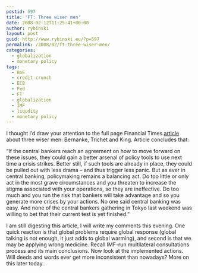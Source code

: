 ```yaml
---
postid: 597
title: 'FT: Three wiser men'
date: 2008-02-12T11:25:41+00:00
author: rybinski
layout: post
guid: http://www.rybinski.eu/?p=597
permalink: /2008/02/ft-three-wiser-men/
categories:
  - globalization
  - monetary policy
tags:
  - BoE
  - credit-crunch
  - ECB
  - Fed
  - FT
  - globalization
  - IMF
  - liqudity
  - monetary policy
---
```

I thought I’d draw your attention to the full page Financial Times [article](http://www.ft.com/cms/s/0/3e511c26-d90d-11dc-8b22-0000779fd2ac.html) about three wiser men: Bernanke, Trichet and King. Article concludes that:

“If the central bankers reach an agreement on how to move forward on these issues, they could gain a better arsenal of policy tools to use next time a crisis strikes. Better still, if such tools are already in place, they could be pulled out with less drama – and thus trigger less panic. But as ever in central banking, policymaking remains a balancing act. Do too little or only act in the most grave circumstances and you threaten to increase the stigma associated with your operations, so they are ineffective. Do too much and you run the risk that bankers will take advantage and so you generate more crises by your actions. No one said central banking was easy. And none of the central bankers gathering in Tokyo last weekend was willing to bet that their current test is yet finished.”

I am still digesting this article, I will write my comments this evening. One quick reaction is that global problems require global response (global talking is not enough, it just adds to global warming), and second is that we may be applying wrong medicine. Recall IMF-run multilateral consultations process and its main conclusions. Now look at the implemented actions. Will deeds and words ever get more inconsistent than nowadays? More on this later today.
